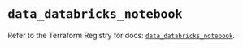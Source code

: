 # `data_databricks_notebook`

Refer to the Terraform Registry for docs: [`data_databricks_notebook`](https://registry.terraform.io/providers/databricks/databricks/1.87.1/docs/data-sources/notebook).
